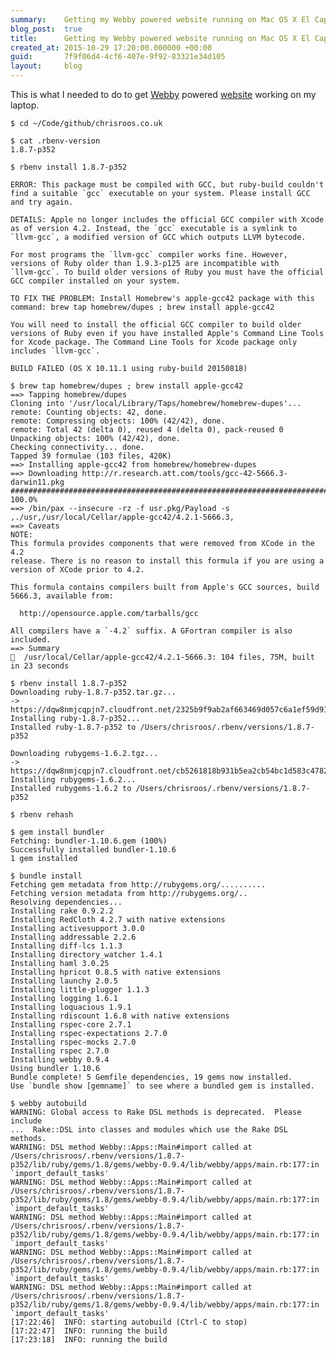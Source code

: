 ```yaml
---
summary:    Getting my Webby powered website running on Mac OS X El Capitan
blog_post:  true
title:      Getting my Webby powered website running on Mac OS X El Capitan
created_at: 2015-10-29 17:20:00.000000 +00:00
guid:       7f9f06d4-4cf6-407e-9f92-83321e34d105
layout:     blog
---
```


This is what I needed to do to get [Webby](https://github.com/TwP/webby) powered [website](https://github.com/chrisroos/chrisroos.co.uk) working on my laptop.

    $ cd ~/Code/github/chrisroos.co.uk

    $ cat .rbenv-version
    1.8.7-p352

    $ rbenv install 1.8.7-p352

    ERROR: This package must be compiled with GCC, but ruby-build couldn't
    find a suitable `gcc` executable on your system. Please install GCC
    and try again.

    DETAILS: Apple no longer includes the official GCC compiler with Xcode
    as of version 4.2. Instead, the `gcc` executable is a symlink to
    `llvm-gcc`, a modified version of GCC which outputs LLVM bytecode.

    For most programs the `llvm-gcc` compiler works fine. However,
    versions of Ruby older than 1.9.3-p125 are incompatible with
    `llvm-gcc`. To build older versions of Ruby you must have the official
    GCC compiler installed on your system.

    TO FIX THE PROBLEM: Install Homebrew's apple-gcc42 package with this
    command: brew tap homebrew/dupes ; brew install apple-gcc42

    You will need to install the official GCC compiler to build older
    versions of Ruby even if you have installed Apple's Command Line Tools
    for Xcode package. The Command Line Tools for Xcode package only
    includes `llvm-gcc`.

    BUILD FAILED (OS X 10.11.1 using ruby-build 20150818)

    $ brew tap homebrew/dupes ; brew install apple-gcc42
    ==> Tapping homebrew/dupes
    Cloning into '/usr/local/Library/Taps/homebrew/homebrew-dupes'...
    remote: Counting objects: 42, done.
    remote: Compressing objects: 100% (42/42), done.
    remote: Total 42 (delta 0), reused 4 (delta 0), pack-reused 0
    Unpacking objects: 100% (42/42), done.
    Checking connectivity... done.
    Tapped 39 formulae (103 files, 420K)
    ==> Installing apple-gcc42 from homebrew/homebrew-dupes
    ==> Downloading http://r.research.att.com/tools/gcc-42-5666.3-darwin11.pkg
    ######################################################################## 100.0%
    ==> /bin/pax --insecure -rz -f usr.pkg/Payload -s ,./usr,/usr/local/Cellar/apple-gcc42/4.2.1-5666.3,
    ==> Caveats
    NOTE:
    This formula provides components that were removed from XCode in the 4.2
    release. There is no reason to install this formula if you are using a
    version of XCode prior to 4.2.

    This formula contains compilers built from Apple's GCC sources, build
    5666.3, available from:

      http://opensource.apple.com/tarballs/gcc

    All compilers have a `-4.2` suffix. A GFortran compiler is also included.
    ==> Summary
    🍺  /usr/local/Cellar/apple-gcc42/4.2.1-5666.3: 104 files, 75M, built in 23 seconds

    $ rbenv install 1.8.7-p352
    Downloading ruby-1.8.7-p352.tar.gz...
    -> https://dqw8nmjcqpjn7.cloudfront.net/2325b9f9ab2af663469d057c6a1ef59d914a649808e9f6d1a4877c8973c2dad0
    Installing ruby-1.8.7-p352...
    Installed ruby-1.8.7-p352 to /Users/chrisroos/.rbenv/versions/1.8.7-p352

    Downloading rubygems-1.6.2.tgz...
    -> https://dqw8nmjcqpjn7.cloudfront.net/cb5261818b931b5ea2cb54bc1d583c47823543fcf9682f0d6298849091c1cea7
    Installing rubygems-1.6.2...
    Installed rubygems-1.6.2 to /Users/chrisroos/.rbenv/versions/1.8.7-p352

    $ rbenv rehash

    $ gem install bundler
    Fetching: bundler-1.10.6.gem (100%)
    Successfully installed bundler-1.10.6
    1 gem installed

    $ bundle install
    Fetching gem metadata from http://rubygems.org/..........
    Fetching version metadata from http://rubygems.org/..
    Resolving dependencies...
    Installing rake 0.9.2.2
    Installing RedCloth 4.2.7 with native extensions
    Installing activesupport 3.0.0
    Installing addressable 2.2.6
    Installing diff-lcs 1.1.3
    Installing directory_watcher 1.4.1
    Installing haml 3.0.25
    Installing hpricot 0.8.5 with native extensions
    Installing launchy 2.0.5
    Installing little-plugger 1.1.3
    Installing logging 1.6.1
    Installing loquacious 1.9.1
    Installing rdiscount 1.6.8 with native extensions
    Installing rspec-core 2.7.1
    Installing rspec-expectations 2.7.0
    Installing rspec-mocks 2.7.0
    Installing rspec 2.7.0
    Installing webby 0.9.4
    Using bundler 1.10.6
    Bundle complete! 5 Gemfile dependencies, 19 gems now installed.
    Use `bundle show [gemname]` to see where a bundled gem is installed.

    $ webby autobuild
    WARNING: Global access to Rake DSL methods is deprecated.  Please include
    ...  Rake::DSL into classes and modules which use the Rake DSL methods.
    WARNING: DSL method Webby::Apps::Main#import called at /Users/chrisroos/.rbenv/versions/1.8.7-p352/lib/ruby/gems/1.8/gems/webby-0.9.4/lib/webby/apps/main.rb:177:in `import_default_tasks'
    WARNING: DSL method Webby::Apps::Main#import called at /Users/chrisroos/.rbenv/versions/1.8.7-p352/lib/ruby/gems/1.8/gems/webby-0.9.4/lib/webby/apps/main.rb:177:in `import_default_tasks'
    WARNING: DSL method Webby::Apps::Main#import called at /Users/chrisroos/.rbenv/versions/1.8.7-p352/lib/ruby/gems/1.8/gems/webby-0.9.4/lib/webby/apps/main.rb:177:in `import_default_tasks'
    WARNING: DSL method Webby::Apps::Main#import called at /Users/chrisroos/.rbenv/versions/1.8.7-p352/lib/ruby/gems/1.8/gems/webby-0.9.4/lib/webby/apps/main.rb:177:in `import_default_tasks'
    WARNING: DSL method Webby::Apps::Main#import called at /Users/chrisroos/.rbenv/versions/1.8.7-p352/lib/ruby/gems/1.8/gems/webby-0.9.4/lib/webby/apps/main.rb:177:in `import_default_tasks'
    [17:22:46]  INFO: starting autobuild (Ctrl-C to stop)
    [17:22:47]  INFO: running the build
    [17:23:18]  INFO: running the build
